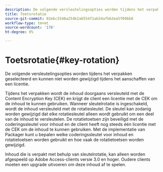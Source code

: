 ```yaml
---
description: De volgende versleutelingsopties worden tijdens het verpakken geselecteerd en kunnen niet worden gewijzigd tijdens het aanschaffen van een licentie.
title: Toetsrotatie
source-git-commit: 02ebc3548a254b2a6554f1ab34afbb3ea5f09bb8
workflow-type: tm+mt
source-wordcount: '178'
ht-degree: 0%

---
```


# Toetsrotatie{#key-rotation}

De volgende versleutelingsopties worden tijdens het verpakken geselecteerd en kunnen niet worden gewijzigd tijdens het aanschaffen van een licentie.

Tijdens het verpakken wordt de inhoud doorgaans versleuteld met de Content Encryption Key (CEK) en krijgt de client een licentie met de CEK om de inhoud te kunnen gebruiken. Wanneer sleutelrotatie is ingeschakeld, wordt de inhoud versleuteld met de rotatiesleutel. De sleutel kan zodanig worden gewijzigd dat elke rotatiesleutel alleen wordt gebruikt om een deel van de inhoud te versleutelen. De rotatietoetsen zijn beveiligd met de coderingssleutel voor inhoud en de client heeft nog steeds één licentie met de CEK om de inhoud te kunnen gebruiken. Met de implementatie van Packager kunt u bepalen welke coderingssleutel voor inhoud en rotatietoetsen worden gebruikt en hoe vaak de rotatietoetsen worden gewijzigd.

Inhoud die is verpakt met behulp van sleutelrotatie, kan alleen worden afgespeeld op Adobe Access-clients versie 3.0 en hoger. Oudere clients moeten een upgrade uitvoeren om deze inhoud af te spelen.
